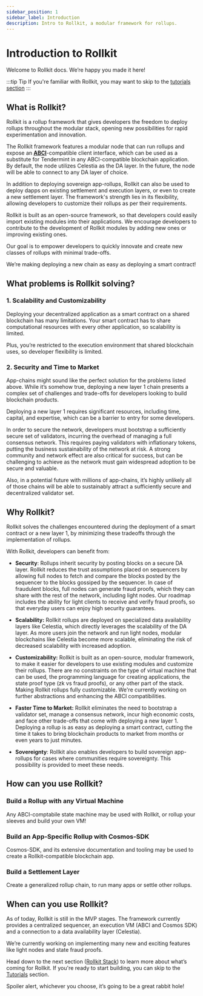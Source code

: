 ```yaml
---
sidebar_position: 1
sidebar_label: Introduction
description: Intro to Rollkit, a modular framework for rollups.
---
```


# Introduction to Rollkit

Welcome to Rollkit docs. We’re happy you made it here!

:::tip Tip
If you're familiar with Rollkit, you may want to skip to the [tutorials section](../category/tutorials)
:::

## What is Rollkit?

Rollkit is a rollup framework that gives developers the freedom to deploy rollups throughout the modular stack, opening new possibilities for rapid experimentation and innovation.

The Rollkit framework features a modular node that can run rollups and expose an **[ABCI](https://github.com/informalsystems/tendermint/tree/main/abci)**-compatible client interface, which can be used as a substitute for Tendermint in any ABCI-compatible blockchain application.\
By default, the node utilizes Celestia as the DA layer. In the future, the node will be able to connect to any DA layer of choice.

In addition to deploying sovereign app-rollups, Rollkit can also be used to deploy dapps on existing settlement and execution layers, or even to create a new settlement layer.
The framework's strength lies in its flexibility, allowing developers to customize their rollups as per their requirements.

Rollkit is built as an open-source framework, so that developers could easily import existing modules into their applications.
We encourage developers to contribute to the development of Rollkit modules by adding new ones or improving existing ones.

Our goal is to empower developers to quickly innovate and create new classes of rollups with minimal trade-offs.

We’re making deploying a new chain as easy as deploying a smart contract!

## What problems is Rollkit solving?

### 1. Scalability and Customizability

Deploying your decentralized application as a smart contract on a shared blockchain has many limitations. Your smart contract has to share computational resources with every other application, so scalability is limited.

Plus, you’re restricted to the execution environment that shared blockchain uses, so developer flexibility is limited.

### 2. Security and Time to Market

App-chains might sound like the perfect solution for the problems listed above. While it’s somehow true, deploying a new layer 1 chain presents a complex set of challenges and trade-offs for developers looking to build blockchain products.

Deploying a new layer 1 requires significant resources, including time, capital, and expertise, which can be a barrier to entry for some developers.

In order to secure the network, developers must bootstrap a sufficiently secure set of validators, incurring the overhead of managing a full consensus network. This requires paying validators with inflationary tokens, putting the business sustainability of the network at risk. A strong community and network effect are also critical for success, but can be challenging to achieve as the network must gain widespread adoption to be secure and valuable.

Also, in a potential future with millions of app-chains, it’s highly unlikely all of those chains will be able to sustainably attract a sufficiently secure and decentralized validator set.

## Why Rollkit?

Rollkit solves the challenges encountered during the deployment of a smart contract or a new layer 1, by minimizing these tradeoffs through the implementation of rollups.

With Rollkit, developers can benefit from:

- **Security**:
Rollups inherit security by posting blocks on a secure DA layer. Rollkit reduces the trust assumptions placed on sequencers by allowing full nodes to fetch and compare the blocks posted by the sequencer to the blocks gossiped by the sequencer. In case of fraudulent blocks, full nodes can generate fraud proofs, which they can share with the rest of the network, including light nodes. Our roadmap includes the ability for light clients to receive and verify fraud proofs, so that everyday users can enjoy high security guarantees.

- **Scalability:**
Rollkit rollups are deployed on specialized data availability layers like Celestia, which directly leverages the scalability of the DA layer. As more users join the network and run light nodes, modular blockchains like Celestia become more scalable, eliminating the risk of decreased scalability with increased adoption.

- **Customizability:**
Rollkit is built as an open-source, modular framework, to make it easier for developers to use existing modules and customize their rollups. There are no constraints on the type of virtual machine that can be used, the programming language for creating applications, the state proof type (zk vs fraud proofs), or any other part of the stack. Making Rollkit rollups fully customizable. We're currently working on further abstractions and enhancing the ABCI compatibilities.

- **Faster Time to Market:**
 Rollkit eliminates the need to bootstrap a validator set, manage a consensus network, incur high economic costs, and face other trade-offs that come with deploying a new layer 1. Deploying a rollup is as easy as deploying a smart contract, cutting the time it takes to bring blockchain products to market from months or even years to just minutes.

- **Sovereignty**: Rollkit also enables developers to build sovereign app-rollups for cases where communities require sovereignty. This possibility is provided to meet these needs.

## How can you use Rollkit?

### Build a Rollup with any Virtual Machine

Any ABCI-comptabile state machine may be used with Rollkit, or rollup your sleeves and build your own VM!

### Build an App-Specific Rollup with Cosmos-SDK

Cosmos-SDK, and its extensive documentation and tooling may be used to create a Rollkit-compatible blockchain app.

### Build a Settlement Layer

Create a generalized rollup chain, to run many apps or settle other rollups.

## When can you use Rollkit?

As of today, Rollkit is still in the MVP stages. The framework currently provides a centralized sequencer, an execution VM (ABCI and Cosmos SDK) and a connection to a data availability layer (Celestia).

We’re currently working on implementing many new and exciting features like light nodes and state fraud proofs.

Head down to the next section ([Rollkit Stack](./rollkit-stack.md)) to learn more about what’s coming for Rollkit. If you're ready to start building, you can skip to the [Tutorials](../category/tutorials) section.

Spoiler alert, whichever you choose, it’s going to be a great rabbit hole!
